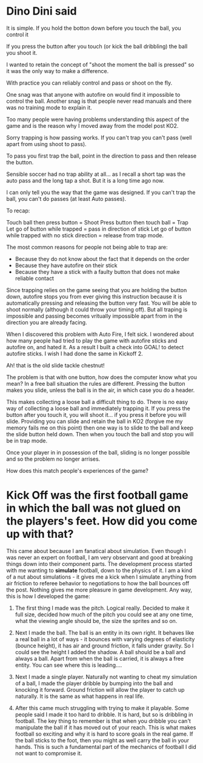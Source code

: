 # Dino Dini said #

It is simple. If you hold the botton down before you touch the ball, you control it

If you press the button after you touch (or kick the ball dribbling) the ball you shoot it.

I wanted to retain the concept of "shoot the moment the ball is pressed" so it was the only way to make a difference.

With practice you can reliably control and pass or shoot on the fly.

One snag was that anyone with autofire on would find it impossible to control the ball. Another snag is that people never read manuals and there was no training mode to explain it.

Too many people were having problems understanding this aspect of the game and is the reason why I moved away from the model post KO2.

Sorry trapping is how passing works. If you can't trap you can't pass (well apart from using shoot to pass).

To pass you first trap the ball, point in the direction to pass and then release the button.

Sensible soccer had no trap ability at all... as I recall a short tap was the auto pass and the long tap a shot. But it is a long time ago now.

I can only tell you the way that the game was designed. If you can't trap the ball, you can't do passes (at least Auto passes).

To recap:

Touch ball then press button = Shoot
Press button then touch ball = Trap
Let go of button while trapped = pass in direction of stick
Let go of button while trapped with no stick direction = release from trap mode.

The most common reasons for people not being able to trap are:

  * Because they do not know about the fact that it depends on the order
  * Because they have autofire on their stick
  * Because they have a stick with a faulty button that does not make reliable contact

Since trapping relies on the game seeing that you are holding the button down, autofire stops you from ever giving this instruction because it is automatically pressing and releasing the button very fast. You will be able to shoot normally (although it could throw your timing off). But all traping is impossible and passing becomes vritually impossible apart from in the direction you are already facing.

When I discovered this problem with Auto Fire, I felt sick. I wondered about how many people had tried to play the game with autofire sticks and autofire on, and hated it. As a result I built a check into GOAL! to detect autofire sticks. I wish I had done the same in Kickoff 2.

Ah! that is the old slide tackle chestnut!

The problem is that with one button, how does the computer know what you mean? In a free ball situation the rules are different. Pressing the button makes you slide, unless the ball is in the air, in which case you do a header.

This makes collecting a loose ball a difficult thing to do. There is no easy way of collecting a loose ball and immediately trapping it. If you press the button after you touch it, you will shoot it... if you press it before you will slide. Providing you can slide and retain the ball in KO2 (forgive me my memory fails me on this point) then one way is to slide to the ball and keep the slide button held down. Then when you touch the ball and stop you will be in trap mode.

Once your player in in possession of the ball, sliding is no longer possible and so the problem no longer arrises.

How does this match people's experiences of the game?

# Kick Off was the first football game in which the ball was not glued on the players's feet. How did you come up with that? #

This came about because I am fanatical about simulation. Even though I was never an expert on football, I am very observant and good at breaking things down into their component parts. The development process started with me wanting to **simulate** football, down to the physics of it. I am a kind of a nut about simulations - it gives me a kick when I simulate anything from air friction to referee behavior to negotiations to how the ball bounces off the post. Nothing gives me more pleasure in game development. Any way, this is how I developed the game:

1. The first thing I made was the pitch. Logical really. Decided to make it full size, decided how much of the pitch you could see at any one time, what the viewing angle should be, the size the sprites and so on.

2. Next I made the ball. The ball is an entity in its own right. It behaves like a real ball in a lot of ways - it bounces with varying degrees of elasticity (bounce height), it has air and ground friction, it falls under gravity. So I could see the height I added the shadow. A ball should be a ball and always a ball. Apart from when the ball is carried, it is always a free entity. You can see where this is leading....

3. Next I made a single player. Naturally not wanting to cheat my simulation of a ball, I made the player dribble by bumping into the ball and knocking it forward. Ground friction will allow the player to catch up naturally. It is the same as what happens in real life.

4. After this came much struggling with trying to make it playable. Some people said I made it too hard to dribble. It is hard, but so is dribbling in football. The key thing to remember is that when you dribble you can't manipulate the ball if it has moved out of your reach. This is what makes football so exciting and why it is hard to score goals in the real game. If the ball sticks to the foot, then you might as well carry the ball in your hands. This is such a fundamental part of the mechanics of football I did not want to compromise it.